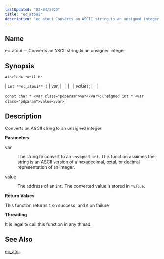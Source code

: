 ```yaml
---
lastUpdated: "03/04/2020"
title: "ec_atoui"
description: "ec atoui Converts an ASCII string to an unsigned integer int ec atoui var value const char var unsigned int value Converts an ASCII string to an unsigned integer var The string to convert to an unsigned int This function assumes the string is an ASCII version of a hexadecimal..."
---
```


<a name="apis.ec_atoui"></a> 
## Name

ec_atoui — Converts an ASCII string to an unsigned integer

## Synopsis

`#include "util.h"`

| `int **ec_atoui** (` | <var class="pdparam">var</var>, |   |
|   | <var class="pdparam">value</var>`)`; |   |

`const char * <var class="pdparam">var</var>`;
`unsigned int * <var class="pdparam">value</var>`;<a name="idp49565632"></a> 
## Description

Converts an ASCII string to an unsigned integer.

**<a name="idp49566864"></a> Parameters**

<dl class="variablelist">

<dt>var</dt>

<dd>

The string to convert to an `unsigned int`. This function assumes the string is an ASCII version of a hexadecimal, octal, or decimal representation of an integer.

</dd>

<dt>value</dt>

<dd>

The address of an `int`. The converted value is stored in `*value`.

</dd>

</dl>

**<a name="idp49572928"></a> Return Values**

This function returns `1` on success, and `0` on failure.

**<a name="idp49574736"></a> Threading**

It is legal to call this function in any thread.

<a name="idp49575840"></a> 
## See Also

[ec_atoi](/momentum/3/3-api/apis-ec-atoi).